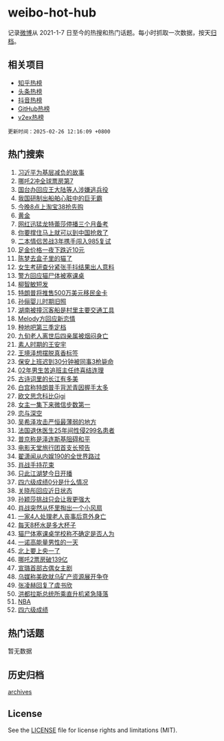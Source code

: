 # weibo-hot-hub

记录[微博](https://www.weibo.com)从 2021-1-7 日至今的热搜和热门话题。每小时抓取一次数据，按天[归档](archives)。

## 相关项目

- [知乎热榜](https://github.com/lonnyzhang423/zhihu-hot-hub)
- [头条热榜](https://github.com/lonnyzhang423/toutiao-hot-hub)
- [抖音热榜](https://github.com/lonnyzhang423/douyin-hot-hub)
- [GitHub热榜](https://github.com/lonnyzhang423/github-hot-hub)
- [v2ex热榜](https://github.com/lonnyzhang423/v2ex-hot-hub)


`更新时间：2025-02-26 12:16:09 +0800`

## 热门搜索

1. [习近平为基层减负的故事](https://m.weibo.cn/search?containerid=100103type%3D1%26t%3D10%26q%3D%23%E4%B9%A0%E8%BF%91%E5%B9%B3%E4%B8%BA%E5%9F%BA%E5%B1%82%E5%87%8F%E8%B4%9F%E7%9A%84%E6%95%85%E4%BA%8B%23&stream_entry_id=51&isnewpage=1&extparam=seat%3D1%26stream_entry_id%3D51%26c_type%3D51%26q%3D%2523%25E4%25B9%25A0%25E8%25BF%2591%25E5%25B9%25B3%25E4%25B8%25BA%25E5%259F%25BA%25E5%25B1%2582%25E5%2587%258F%25E8%25B4%259F%25E7%259A%2584%25E6%2595%2585%25E4%25BA%258B%2523%26dgr%3D0%26pos%3D0%26cate%3D10103%26filter_type%3Drealtimehot%26display_time%3D1740543368%26pre_seqid%3D174054336853203777662133)
1. [哪吒2冲全球票房第7](https://m.weibo.cn/search?containerid=100103type%3D1%26t%3D10%26q%3D%23%E5%93%AA%E5%90%922%E5%86%B2%E5%85%A8%E7%90%83%E7%A5%A8%E6%88%BF%E7%AC%AC7%23&stream_entry_id=31&isnewpage=1&extparam=seat%3D1%26stream_entry_id%3D31%26lcate%3D5001%26filter_type%3Drealtimehot%26q%3D%2523%25E5%2593%25AA%25E5%2590%25922%25E5%2586%25B2%25E5%2585%25A8%25E7%2590%2583%25E7%25A5%25A8%25E6%2588%25BF%25E7%25AC%25AC7%2523%26c_type%3D31%26realpos%3D1%26dgr%3D0%26cate%3D5001%26flag%3D1%26pos%3D0%26band_rank%3D1%26display_time%3D1740543368%26pre_seqid%3D174054336853203777662133)
1. [国台办回应王大陆等人涉嫌逃兵役](https://m.weibo.cn/search?containerid=100103type%3D1%26t%3D10%26q%3D%23%E5%9B%BD%E5%8F%B0%E5%8A%9E%E5%9B%9E%E5%BA%94%E7%8E%8B%E5%A4%A7%E9%99%86%E7%AD%89%E4%BA%BA%E6%B6%89%E5%AB%8C%E9%80%83%E5%85%B5%E5%BD%B9%23&stream_entry_id=31&isnewpage=1&extparam=seat%3D1%26stream_entry_id%3D31%26lcate%3D5001%26filter_type%3Drealtimehot%26q%3D%2523%25E5%259B%25BD%25E5%258F%25B0%25E5%258A%259E%25E5%259B%259E%25E5%25BA%2594%25E7%258E%258B%25E5%25A4%25A7%25E9%2599%2586%25E7%25AD%2589%25E4%25BA%25BA%25E6%25B6%2589%25E5%25AB%258C%25E9%2580%2583%25E5%2585%25B5%25E5%25BD%25B9%2523%26c_type%3D31%26realpos%3D2%26dgr%3D0%26cate%3D5001%26flag%3D1%26pos%3D1%26band_rank%3D2%26display_time%3D1740543368%26pre_seqid%3D174054336853203777662133)
1. [我国研制出船舶心脏中的巨无霸](https://m.weibo.cn/search?containerid=100103type%3D1%26t%3D10%26q%3D%23%E6%88%91%E5%9B%BD%E7%A0%94%E5%88%B6%E5%87%BA%E8%88%B9%E8%88%B6%E5%BF%83%E8%84%8F%E4%B8%AD%E7%9A%84%E5%B7%A8%E6%97%A0%E9%9C%B8%23&stream_entry_id=31&isnewpage=1&extparam=seat%3D1%26stream_entry_id%3D31%26lcate%3D5001%26filter_type%3Drealtimehot%26q%3D%2523%25E6%2588%2591%25E5%259B%25BD%25E7%25A0%2594%25E5%2588%25B6%25E5%2587%25BA%25E8%2588%25B9%25E8%2588%25B6%25E5%25BF%2583%25E8%2584%258F%25E4%25B8%25AD%25E7%259A%2584%25E5%25B7%25A8%25E6%2597%25A0%25E9%259C%25B8%2523%26c_type%3D31%26realpos%3D3%26dgr%3D0%26cate%3D5001%26flag%3D0%26pos%3D2%26band_rank%3D3%26display_time%3D1740543368%26pre_seqid%3D174054336853203777662133)
1. [今晚8点上淘宝38抢先购](https://m.weibo.cn/search?containerid=100103type%3D1%26t%3D10%26q%3D%23%E4%BB%8A%E6%99%9A8%E7%82%B9%E4%B8%8A%E6%B7%98%E5%AE%9D38%E6%8A%A2%E5%85%88%E8%B4%AD%23&stream_entry_id=31&isnewpage=1&extparam=seat%3D1%26stream_entry_id%3D31%26is_ad_pos%3D1%26lcate%3D5001%26filter_type%3Drealtimehot%26dgr%3D0%26c_type%3D31%26q%3D%2523%25E4%25BB%258A%25E6%2599%259A8%25E7%2582%25B9%25E4%25B8%258A%25E6%25B7%2598%25E5%25AE%259D38%25E6%258A%25A2%25E5%2585%2588%25E8%25B4%25AD%2523%26topic_ad%3D1%26cate%3D5001%26adid%3D276995%26pos%3D3%26band_rank%3D4%26display_time%3D1740543368%26pre_seqid%3D174054336853203777662133)
1. [黄金](https://m.weibo.cn/search?containerid=100103type%3D1%26t%3D10%26q%3D%E9%BB%84%E9%87%91&stream_entry_id=31&isnewpage=1&extparam=seat%3D1%26stream_entry_id%3D31%26lcate%3D5001%26filter_type%3Drealtimehot%26q%3D%25E9%25BB%2584%25E9%2587%2591%26c_type%3D31%26realpos%3D4%26dgr%3D0%26cate%3D5001%26flag%3D2%26pos%3D4%26band_rank%3D4%26display_time%3D1740543368%26pre_seqid%3D174054336853203777662133)
1. [网红迅猛龙特蕾莎停播三个月备考](https://m.weibo.cn/search?containerid=100103type%3D1%26t%3D10%26q%3D%23%E7%BD%91%E7%BA%A2%E8%BF%85%E7%8C%9B%E9%BE%99%E7%89%B9%E8%95%BE%E8%8E%8E%E5%81%9C%E6%92%AD%E4%B8%89%E4%B8%AA%E6%9C%88%E5%A4%87%E8%80%83%23&stream_entry_id=31&isnewpage=1&extparam=seat%3D1%26stream_entry_id%3D31%26lcate%3D5001%26filter_type%3Drealtimehot%26q%3D%2523%25E7%25BD%2591%25E7%25BA%25A2%25E8%25BF%2585%25E7%258C%259B%25E9%25BE%2599%25E7%2589%25B9%25E8%2595%25BE%25E8%258E%258E%25E5%2581%259C%25E6%2592%25AD%25E4%25B8%2589%25E4%25B8%25AA%25E6%259C%2588%25E5%25A4%2587%25E8%2580%2583%2523%26c_type%3D31%26realpos%3D5%26dgr%3D0%26cate%3D5001%26flag%3D0%26pos%3D5%26band_rank%3D5%26display_time%3D1740543368%26pre_seqid%3D174054336853203777662133)
1. [你要撑住马上就可以到中国抢救了](https://m.weibo.cn/search?containerid=100103type%3D1%26t%3D10%26q%3D%23%E4%BD%A0%E8%A6%81%E6%92%91%E4%BD%8F%E9%A9%AC%E4%B8%8A%E5%B0%B1%E5%8F%AF%E4%BB%A5%E5%88%B0%E4%B8%AD%E5%9B%BD%E6%8A%A2%E6%95%91%E4%BA%86%23&stream_entry_id=31&isnewpage=1&extparam=seat%3D1%26stream_entry_id%3D31%26lcate%3D5001%26filter_type%3Drealtimehot%26q%3D%2523%25E4%25BD%25A0%25E8%25A6%2581%25E6%2592%2591%25E4%25BD%258F%25E9%25A9%25AC%25E4%25B8%258A%25E5%25B0%25B1%25E5%258F%25AF%25E4%25BB%25A5%25E5%2588%25B0%25E4%25B8%25AD%25E5%259B%25BD%25E6%258A%25A2%25E6%2595%2591%25E4%25BA%2586%2523%26c_type%3D31%26realpos%3D6%26dgr%3D0%26cate%3D5001%26flag%3D2%26pos%3D6%26band_rank%3D6%26display_time%3D1740543368%26pre_seqid%3D174054336853203777662133)
1. [二本情侣苦战3年携手闯入985复试](https://m.weibo.cn/search?containerid=100103type%3D1%26t%3D10%26q%3D%23%E4%BA%8C%E6%9C%AC%E6%83%85%E4%BE%A3%E8%8B%A6%E6%88%983%E5%B9%B4%E6%90%BA%E6%89%8B%E9%97%AF%E5%85%A5985%E5%A4%8D%E8%AF%95%23&stream_entry_id=31&isnewpage=1&extparam=seat%3D1%26stream_entry_id%3D31%26lcate%3D5001%26filter_type%3Drealtimehot%26q%3D%2523%25E4%25BA%258C%25E6%259C%25AC%25E6%2583%2585%25E4%25BE%25A3%25E8%258B%25A6%25E6%2588%25983%25E5%25B9%25B4%25E6%2590%25BA%25E6%2589%258B%25E9%2597%25AF%25E5%2585%25A5985%25E5%25A4%258D%25E8%25AF%2595%2523%26c_type%3D31%26realpos%3D7%26dgr%3D0%26cate%3D5001%26flag%3D0%26pos%3D7%26band_rank%3D7%26display_time%3D1740543368%26pre_seqid%3D174054336853203777662133)
1. [足金价格一夜下跌近10元](https://m.weibo.cn/search?containerid=100103type%3D1%26t%3D10%26q%3D%23%E8%B6%B3%E9%87%91%E4%BB%B7%E6%A0%BC%E4%B8%80%E5%A4%9C%E4%B8%8B%E8%B7%8C%E8%BF%9110%E5%85%83%23&stream_entry_id=31&isnewpage=1&extparam=seat%3D1%26stream_entry_id%3D31%26lcate%3D5001%26filter_type%3Drealtimehot%26q%3D%2523%25E8%25B6%25B3%25E9%2587%2591%25E4%25BB%25B7%25E6%25A0%25BC%25E4%25B8%2580%25E5%25A4%259C%25E4%25B8%258B%25E8%25B7%258C%25E8%25BF%259110%25E5%2585%2583%2523%26c_type%3D31%26realpos%3D8%26dgr%3D0%26cate%3D5001%26flag%3D1%26pos%3D8%26band_rank%3D8%26display_time%3D1740543368%26pre_seqid%3D174054336853203777662133)
1. [陈梦去盒子里的猫了](https://m.weibo.cn/search?containerid=100103type%3D1%26t%3D10%26q%3D%23%E9%99%88%E6%A2%A6%E5%8E%BB%E7%9B%92%E5%AD%90%E9%87%8C%E7%9A%84%E7%8C%AB%E4%BA%86%23&stream_entry_id=31&isnewpage=1&extparam=seat%3D1%26stream_entry_id%3D31%26lcate%3D5001%26filter_type%3Drealtimehot%26q%3D%2523%25E9%2599%2588%25E6%25A2%25A6%25E5%258E%25BB%25E7%259B%2592%25E5%25AD%2590%25E9%2587%258C%25E7%259A%2584%25E7%258C%25AB%25E4%25BA%2586%2523%26c_type%3D31%26realpos%3D9%26dgr%3D0%26cate%3D5001%26flag%3D1%26pos%3D9%26band_rank%3D9%26display_time%3D1740543368%26pre_seqid%3D174054336853203777662133)
1. [女生考研查分紧张手抖结果出人意料](https://m.weibo.cn/search?containerid=100103type%3D1%26t%3D10%26q%3D%23%E5%A5%B3%E7%94%9F%E8%80%83%E7%A0%94%E6%9F%A5%E5%88%86%E7%B4%A7%E5%BC%A0%E6%89%8B%E6%8A%96%E7%BB%93%E6%9E%9C%E5%87%BA%E4%BA%BA%E6%84%8F%E6%96%99%23&stream_entry_id=31&isnewpage=1&extparam=seat%3D1%26stream_entry_id%3D31%26lcate%3D5001%26filter_type%3Drealtimehot%26q%3D%2523%25E5%25A5%25B3%25E7%2594%259F%25E8%2580%2583%25E7%25A0%2594%25E6%259F%25A5%25E5%2588%2586%25E7%25B4%25A7%25E5%25BC%25A0%25E6%2589%258B%25E6%258A%2596%25E7%25BB%2593%25E6%259E%259C%25E5%2587%25BA%25E4%25BA%25BA%25E6%2584%258F%25E6%2596%2599%2523%26c_type%3D31%26realpos%3D10%26dgr%3D0%26cate%3D5001%26flag%3D1%26pos%3D10%26band_rank%3D10%26display_time%3D1740543368%26pre_seqid%3D174054336853203777662133)
1. [警方回应猫尸体被塞课桌](https://m.weibo.cn/search?containerid=100103type%3D1%26t%3D10%26q%3D%23%E8%AD%A6%E6%96%B9%E5%9B%9E%E5%BA%94%E7%8C%AB%E5%B0%B8%E4%BD%93%E8%A2%AB%E5%A1%9E%E8%AF%BE%E6%A1%8C%23&stream_entry_id=31&isnewpage=1&extparam=seat%3D1%26stream_entry_id%3D31%26lcate%3D5001%26filter_type%3Drealtimehot%26q%3D%2523%25E8%25AD%25A6%25E6%2596%25B9%25E5%259B%259E%25E5%25BA%2594%25E7%258C%25AB%25E5%25B0%25B8%25E4%25BD%2593%25E8%25A2%25AB%25E5%25A1%259E%25E8%25AF%25BE%25E6%25A1%258C%2523%26c_type%3D31%26realpos%3D11%26dgr%3D0%26cate%3D5001%26flag%3D1%26pos%3D11%26band_rank%3D11%26display_time%3D1740543368%26pre_seqid%3D174054336853203777662133)
1. [柳智敏短发](https://m.weibo.cn/search?containerid=100103type%3D1%26t%3D10%26q%3D%E6%9F%B3%E6%99%BA%E6%95%8F%E7%9F%AD%E5%8F%91&stream_entry_id=31&isnewpage=1&extparam=seat%3D1%26stream_entry_id%3D31%26lcate%3D5001%26filter_type%3Drealtimehot%26q%3D%25E6%259F%25B3%25E6%2599%25BA%25E6%2595%258F%25E7%259F%25AD%25E5%258F%2591%26c_type%3D31%26realpos%3D12%26dgr%3D0%26cate%3D5001%26flag%3D1%26pos%3D12%26band_rank%3D12%26display_time%3D1740543368%26pre_seqid%3D174054336853203777662133)
1. [特朗普将推售500万美元移民金卡](https://m.weibo.cn/search?containerid=100103type%3D1%26t%3D10%26q%3D%23%E7%89%B9%E6%9C%97%E6%99%AE%E5%B0%86%E6%8E%A8%E5%94%AE500%E4%B8%87%E7%BE%8E%E5%85%83%E7%A7%BB%E6%B0%91%E9%87%91%E5%8D%A1%23&stream_entry_id=31&isnewpage=1&extparam=seat%3D1%26stream_entry_id%3D31%26lcate%3D5001%26filter_type%3Drealtimehot%26q%3D%2523%25E7%2589%25B9%25E6%259C%2597%25E6%2599%25AE%25E5%25B0%2586%25E6%258E%25A8%25E5%2594%25AE500%25E4%25B8%2587%25E7%25BE%258E%25E5%2585%2583%25E7%25A7%25BB%25E6%25B0%2591%25E9%2587%2591%25E5%258D%25A1%2523%26c_type%3D31%26realpos%3D13%26dgr%3D0%26cate%3D5001%26flag%3D0%26pos%3D13%26band_rank%3D13%26display_time%3D1740543368%26pre_seqid%3D174054336853203777662133)
1. [孙俪婴儿时期旧照](https://m.weibo.cn/search?containerid=100103type%3D1%26t%3D10%26q%3D%23%E5%AD%99%E4%BF%AA%E5%A9%B4%E5%84%BF%E6%97%B6%E6%9C%9F%E6%97%A7%E7%85%A7%23&stream_entry_id=31&isnewpage=1&extparam=seat%3D1%26stream_entry_id%3D31%26lcate%3D5001%26filter_type%3Drealtimehot%26q%3D%2523%25E5%25AD%2599%25E4%25BF%25AA%25E5%25A9%25B4%25E5%2584%25BF%25E6%2597%25B6%25E6%259C%259F%25E6%2597%25A7%25E7%2585%25A7%2523%26c_type%3D31%26realpos%3D14%26dgr%3D0%26cate%3D5001%26flag%3D1%26pos%3D14%26band_rank%3D14%26display_time%3D1740543368%26pre_seqid%3D174054336853203777662133)
1. [湖南被撞沉客船是村里主要交通工具](https://m.weibo.cn/search?containerid=100103type%3D1%26t%3D10%26q%3D%23%E6%B9%96%E5%8D%97%E8%A2%AB%E6%92%9E%E6%B2%89%E5%AE%A2%E8%88%B9%E6%98%AF%E6%9D%91%E9%87%8C%E4%B8%BB%E8%A6%81%E4%BA%A4%E9%80%9A%E5%B7%A5%E5%85%B7%23&stream_entry_id=31&isnewpage=1&extparam=seat%3D1%26stream_entry_id%3D31%26lcate%3D5001%26filter_type%3Drealtimehot%26q%3D%2523%25E6%25B9%2596%25E5%258D%2597%25E8%25A2%25AB%25E6%2592%259E%25E6%25B2%2589%25E5%25AE%25A2%25E8%2588%25B9%25E6%2598%25AF%25E6%259D%2591%25E9%2587%258C%25E4%25B8%25BB%25E8%25A6%2581%25E4%25BA%25A4%25E9%2580%259A%25E5%25B7%25A5%25E5%2585%25B7%2523%26c_type%3D31%26realpos%3D15%26dgr%3D0%26cate%3D5001%26flag%3D1%26pos%3D15%26band_rank%3D15%26display_time%3D1740543368%26pre_seqid%3D174054336853203777662133)
1. [Melody方回应新恋情](https://m.weibo.cn/search?containerid=100103type%3D1%26t%3D10%26q%3D%23Melody%E6%96%B9%E5%9B%9E%E5%BA%94%E6%96%B0%E6%81%8B%E6%83%85%23&stream_entry_id=31&isnewpage=1&extparam=seat%3D1%26stream_entry_id%3D31%26lcate%3D5001%26filter_type%3Drealtimehot%26q%3D%2523Melody%25E6%2596%25B9%25E5%259B%259E%25E5%25BA%2594%25E6%2596%25B0%25E6%2581%258B%25E6%2583%2585%2523%26c_type%3D31%26realpos%3D16%26dgr%3D0%26cate%3D5001%26flag%3D1%26pos%3D16%26band_rank%3D16%26display_time%3D1740543368%26pre_seqid%3D174054336853203777662133)
1. [种地吧第三季定档](https://m.weibo.cn/search?containerid=100103type%3D1%26t%3D10%26q%3D%E7%A7%8D%E5%9C%B0%E5%90%A7%E7%AC%AC%E4%B8%89%E5%AD%A3%E5%AE%9A%E6%A1%A3&stream_entry_id=31&isnewpage=1&extparam=seat%3D1%26stream_entry_id%3D31%26lcate%3D5001%26filter_type%3Drealtimehot%26q%3D%25E7%25A7%258D%25E5%259C%25B0%25E5%2590%25A7%25E7%25AC%25AC%25E4%25B8%2589%25E5%25AD%25A3%25E5%25AE%259A%25E6%25A1%25A3%26c_type%3D31%26realpos%3D17%26dgr%3D0%26cate%3D5001%26flag%3D0%26pos%3D17%26band_rank%3D17%26display_time%3D1740543368%26pre_seqid%3D174054336853203777662133)
1. [九旬老人离世后四亲属被烟闷身亡](https://m.weibo.cn/search?containerid=100103type%3D1%26t%3D10%26q%3D%23%E4%B9%9D%E6%97%AC%E8%80%81%E4%BA%BA%E7%A6%BB%E4%B8%96%E5%90%8E%E5%9B%9B%E4%BA%B2%E5%B1%9E%E8%A2%AB%E7%83%9F%E9%97%B7%E8%BA%AB%E4%BA%A1%23&stream_entry_id=31&isnewpage=1&extparam=seat%3D1%26stream_entry_id%3D31%26lcate%3D5001%26filter_type%3Drealtimehot%26q%3D%2523%25E4%25B9%259D%25E6%2597%25AC%25E8%2580%2581%25E4%25BA%25BA%25E7%25A6%25BB%25E4%25B8%2596%25E5%2590%258E%25E5%259B%259B%25E4%25BA%25B2%25E5%25B1%259E%25E8%25A2%25AB%25E7%2583%259F%25E9%2597%25B7%25E8%25BA%25AB%25E4%25BA%25A1%2523%26c_type%3D31%26realpos%3D18%26dgr%3D0%26cate%3D5001%26flag%3D2%26pos%3D18%26band_rank%3D18%26display_time%3D1740543368%26pre_seqid%3D174054336853203777662133)
1. [素人时期的王安宇](https://m.weibo.cn/search?containerid=100103type%3D1%26t%3D10%26q%3D%23%E7%B4%A0%E4%BA%BA%E6%97%B6%E6%9C%9F%E7%9A%84%E7%8E%8B%E5%AE%89%E5%AE%87%23&stream_entry_id=31&isnewpage=1&extparam=seat%3D1%26stream_entry_id%3D31%26lcate%3D5001%26filter_type%3Drealtimehot%26q%3D%2523%25E7%25B4%25A0%25E4%25BA%25BA%25E6%2597%25B6%25E6%259C%259F%25E7%259A%2584%25E7%258E%258B%25E5%25AE%2589%25E5%25AE%2587%2523%26c_type%3D31%26realpos%3D19%26dgr%3D0%26cate%3D5001%26flag%3D2%26pos%3D19%26band_rank%3D19%26display_time%3D1740543368%26pre_seqid%3D174054336853203777662133)
1. [王境泽想摆脱真香标签](https://m.weibo.cn/search?containerid=100103type%3D1%26t%3D10%26q%3D%23%E7%8E%8B%E5%A2%83%E6%B3%BD%E6%83%B3%E6%91%86%E8%84%B1%E7%9C%9F%E9%A6%99%E6%A0%87%E7%AD%BE%23&stream_entry_id=31&isnewpage=1&extparam=seat%3D1%26stream_entry_id%3D31%26lcate%3D5001%26filter_type%3Drealtimehot%26q%3D%2523%25E7%258E%258B%25E5%25A2%2583%25E6%25B3%25BD%25E6%2583%25B3%25E6%2591%2586%25E8%2584%25B1%25E7%259C%259F%25E9%25A6%2599%25E6%25A0%2587%25E7%25AD%25BE%2523%26c_type%3D31%26realpos%3D20%26dgr%3D0%26cate%3D5001%26flag%3D1%26pos%3D20%26band_rank%3D20%26display_time%3D1740543368%26pre_seqid%3D174054336853203777662133)
1. [保安上班迟到30分钟被同事3枪毙命](https://m.weibo.cn/search?containerid=100103type%3D1%26t%3D10%26q%3D%23%E4%BF%9D%E5%AE%89%E4%B8%8A%E7%8F%AD%E8%BF%9F%E5%88%B030%E5%88%86%E9%92%9F%E8%A2%AB%E5%90%8C%E4%BA%8B3%E6%9E%AA%E6%AF%99%E5%91%BD%23&stream_entry_id=31&isnewpage=1&extparam=seat%3D1%26stream_entry_id%3D31%26lcate%3D5001%26filter_type%3Drealtimehot%26q%3D%2523%25E4%25BF%259D%25E5%25AE%2589%25E4%25B8%258A%25E7%258F%25AD%25E8%25BF%259F%25E5%2588%25B030%25E5%2588%2586%25E9%2592%259F%25E8%25A2%25AB%25E5%2590%258C%25E4%25BA%258B3%25E6%259E%25AA%25E6%25AF%2599%25E5%2591%25BD%2523%26c_type%3D31%26realpos%3D21%26dgr%3D0%26cate%3D5001%26flag%3D1%26pos%3D21%26band_rank%3D21%26display_time%3D1740543368%26pre_seqid%3D174054336853203777662133)
1. [02年男生苦追班主任终喜结连理](https://m.weibo.cn/search?containerid=100103type%3D1%26t%3D10%26q%3D%2302%E5%B9%B4%E7%94%B7%E7%94%9F%E8%8B%A6%E8%BF%BD%E7%8F%AD%E4%B8%BB%E4%BB%BB%E7%BB%88%E5%96%9C%E7%BB%93%E8%BF%9E%E7%90%86%23&stream_entry_id=31&isnewpage=1&extparam=seat%3D1%26stream_entry_id%3D31%26lcate%3D5001%26filter_type%3Drealtimehot%26q%3D%252302%25E5%25B9%25B4%25E7%2594%25B7%25E7%2594%259F%25E8%258B%25A6%25E8%25BF%25BD%25E7%258F%25AD%25E4%25B8%25BB%25E4%25BB%25BB%25E7%25BB%2588%25E5%2596%259C%25E7%25BB%2593%25E8%25BF%259E%25E7%2590%2586%2523%26c_type%3D31%26realpos%3D22%26dgr%3D0%26cate%3D5001%26flag%3D0%26pos%3D22%26band_rank%3D22%26display_time%3D1740543368%26pre_seqid%3D174054336853203777662133)
1. [古诗词里的长江有多美](https://m.weibo.cn/search?containerid=100103type%3D1%26t%3D10%26q%3D%23%E5%8F%A4%E8%AF%97%E8%AF%8D%E9%87%8C%E7%9A%84%E9%95%BF%E6%B1%9F%E6%9C%89%E5%A4%9A%E7%BE%8E%23&stream_entry_id=31&isnewpage=1&extparam=seat%3D1%26stream_entry_id%3D31%26lcate%3D5001%26filter_type%3Drealtimehot%26q%3D%2523%25E5%258F%25A4%25E8%25AF%2597%25E8%25AF%258D%25E9%2587%258C%25E7%259A%2584%25E9%2595%25BF%25E6%25B1%259F%25E6%259C%2589%25E5%25A4%259A%25E7%25BE%258E%2523%26c_type%3D31%26realpos%3D23%26dgr%3D0%26cate%3D5001%26flag%3D0%26pos%3D23%26band_rank%3D23%26display_time%3D1740543368%26pre_seqid%3D174054336853203777662133)
1. [白宫称特朗普手背淤青因握手太多](https://m.weibo.cn/search?containerid=100103type%3D1%26t%3D10%26q%3D%23%E7%99%BD%E5%AE%AB%E7%A7%B0%E7%89%B9%E6%9C%97%E6%99%AE%E6%89%8B%E8%83%8C%E6%B7%A4%E9%9D%92%E5%9B%A0%E6%8F%A1%E6%89%8B%E5%A4%AA%E5%A4%9A%23&stream_entry_id=31&isnewpage=1&extparam=seat%3D1%26stream_entry_id%3D31%26lcate%3D5001%26filter_type%3Drealtimehot%26q%3D%2523%25E7%2599%25BD%25E5%25AE%25AB%25E7%25A7%25B0%25E7%2589%25B9%25E6%259C%2597%25E6%2599%25AE%25E6%2589%258B%25E8%2583%258C%25E6%25B7%25A4%25E9%259D%2592%25E5%259B%25A0%25E6%258F%25A1%25E6%2589%258B%25E5%25A4%25AA%25E5%25A4%259A%2523%26c_type%3D31%26realpos%3D24%26dgr%3D0%26cate%3D5001%26flag%3D1%26pos%3D24%26band_rank%3D24%26display_time%3D1740543368%26pre_seqid%3D174054336853203777662133)
1. [欧文思念科比Gigi](https://m.weibo.cn/search?containerid=100103type%3D1%26t%3D10%26q%3D%23%E6%AC%A7%E6%96%87%E6%80%9D%E5%BF%B5%E7%A7%91%E6%AF%94Gigi%23&stream_entry_id=31&isnewpage=1&extparam=seat%3D1%26stream_entry_id%3D31%26lcate%3D5001%26filter_type%3Drealtimehot%26q%3D%2523%25E6%25AC%25A7%25E6%2596%2587%25E6%2580%259D%25E5%25BF%25B5%25E7%25A7%2591%25E6%25AF%2594Gigi%2523%26c_type%3D31%26realpos%3D25%26dgr%3D0%26cate%3D5001%26flag%3D1%26pos%3D25%26band_rank%3D25%26display_time%3D1740543368%26pre_seqid%3D174054336853203777662133)
1. [女主一集下来微信步数第一](https://m.weibo.cn/search?containerid=100103type%3D1%26t%3D10%26q%3D%E5%A5%B3%E4%B8%BB%E4%B8%80%E9%9B%86%E4%B8%8B%E6%9D%A5%E5%BE%AE%E4%BF%A1%E6%AD%A5%E6%95%B0%E7%AC%AC%E4%B8%80&stream_entry_id=31&isnewpage=1&extparam=seat%3D1%26stream_entry_id%3D31%26lcate%3D5001%26filter_type%3Drealtimehot%26q%3D%25E5%25A5%25B3%25E4%25B8%25BB%25E4%25B8%2580%25E9%259B%2586%25E4%25B8%258B%25E6%259D%25A5%25E5%25BE%25AE%25E4%25BF%25A1%25E6%25AD%25A5%25E6%2595%25B0%25E7%25AC%25AC%25E4%25B8%2580%26c_type%3D31%26realpos%3D26%26dgr%3D0%26cate%3D5001%26flag%3D0%26pos%3D26%26band_rank%3D26%26display_time%3D1740543368%26pre_seqid%3D174054336853203777662133)
1. [恋与深空](https://m.weibo.cn/search?containerid=100103type%3D1%26t%3D10%26q%3D%23%E6%81%8B%E4%B8%8E%E6%B7%B1%E7%A9%BA%23&stream_entry_id=31&isnewpage=1&extparam=seat%3D1%26stream_entry_id%3D31%26lcate%3D5001%26filter_type%3Drealtimehot%26q%3D%2523%25E6%2581%258B%25E4%25B8%258E%25E6%25B7%25B1%25E7%25A9%25BA%2523%26c_type%3D31%26realpos%3D27%26dgr%3D0%26cate%3D5001%26flag%3D1%26pos%3D27%26band_rank%3D27%26display_time%3D1740543368%26pre_seqid%3D174054336853203777662133)
1. [吴希泽攻击严恒最薄弱的地方](https://m.weibo.cn/search?containerid=100103type%3D1%26t%3D10%26q%3D%E5%90%B4%E5%B8%8C%E6%B3%BD%E6%94%BB%E5%87%BB%E4%B8%A5%E6%81%92%E6%9C%80%E8%96%84%E5%BC%B1%E7%9A%84%E5%9C%B0%E6%96%B9&stream_entry_id=31&isnewpage=1&extparam=seat%3D1%26stream_entry_id%3D31%26lcate%3D5001%26filter_type%3Drealtimehot%26q%3D%25E5%2590%25B4%25E5%25B8%258C%25E6%25B3%25BD%25E6%2594%25BB%25E5%2587%25BB%25E4%25B8%25A5%25E6%2581%2592%25E6%259C%2580%25E8%2596%2584%25E5%25BC%25B1%25E7%259A%2584%25E5%259C%25B0%25E6%2596%25B9%26c_type%3D31%26realpos%3D28%26dgr%3D0%26cate%3D5001%26flag%3D1%26pos%3D28%26band_rank%3D28%26display_time%3D1740543368%26pre_seqid%3D174054336853203777662133)
1. [法国退休医生25年间性侵299名患者](https://m.weibo.cn/search?containerid=100103type%3D1%26t%3D10%26q%3D%23%E6%B3%95%E5%9B%BD%E9%80%80%E4%BC%91%E5%8C%BB%E7%94%9F25%E5%B9%B4%E9%97%B4%E6%80%A7%E4%BE%B5299%E5%90%8D%E6%82%A3%E8%80%85%23&stream_entry_id=31&isnewpage=1&extparam=seat%3D1%26stream_entry_id%3D31%26lcate%3D5001%26filter_type%3Drealtimehot%26q%3D%2523%25E6%25B3%2595%25E5%259B%25BD%25E9%2580%2580%25E4%25BC%2591%25E5%258C%25BB%25E7%2594%259F25%25E5%25B9%25B4%25E9%2597%25B4%25E6%2580%25A7%25E4%25BE%25B5299%25E5%2590%258D%25E6%2582%25A3%25E8%2580%2585%2523%26c_type%3D31%26realpos%3D29%26dgr%3D0%26cate%3D5001%26flag%3D1%26pos%3D29%26band_rank%3D29%26display_time%3D1740543368%26pre_seqid%3D174054336853203777662133)
1. [普京称是泽连斯基阻碍和平](https://m.weibo.cn/search?containerid=100103type%3D1%26t%3D10%26q%3D%23%E6%99%AE%E4%BA%AC%E7%A7%B0%E6%98%AF%E6%B3%BD%E8%BF%9E%E6%96%AF%E5%9F%BA%E9%98%BB%E7%A2%8D%E5%92%8C%E5%B9%B3%23&stream_entry_id=31&isnewpage=1&extparam=seat%3D1%26stream_entry_id%3D31%26lcate%3D5001%26filter_type%3Drealtimehot%26q%3D%2523%25E6%2599%25AE%25E4%25BA%25AC%25E7%25A7%25B0%25E6%2598%25AF%25E6%25B3%25BD%25E8%25BF%259E%25E6%2596%25AF%25E5%259F%25BA%25E9%2598%25BB%25E7%25A2%258D%25E5%2592%258C%25E5%25B9%25B3%2523%26c_type%3D31%26realpos%3D30%26dgr%3D0%26cate%3D5001%26flag%3D1%26pos%3D30%26band_rank%3D30%26display_time%3D1740543368%26pre_seqid%3D174054336853203777662133)
1. [电影天堂旅行团首支长预告](https://m.weibo.cn/search?containerid=100103type%3D1%26t%3D10%26q%3D%23%E7%94%B5%E5%BD%B1%E5%A4%A9%E5%A0%82%E6%97%85%E8%A1%8C%E5%9B%A2%E9%A6%96%E6%94%AF%E9%95%BF%E9%A2%84%E5%91%8A%23&stream_entry_id=31&isnewpage=1&extparam=seat%3D1%26stream_entry_id%3D31%26lcate%3D5001%26filter_type%3Drealtimehot%26q%3D%2523%25E7%2594%25B5%25E5%25BD%25B1%25E5%25A4%25A9%25E5%25A0%2582%25E6%2597%2585%25E8%25A1%258C%25E5%259B%25A2%25E9%25A6%2596%25E6%2594%25AF%25E9%2595%25BF%25E9%25A2%2584%25E5%2591%258A%2523%26c_type%3D31%26realpos%3D31%26dgr%3D0%26cate%3D5001%26flag%3D1%26pos%3D31%26band_rank%3D31%26display_time%3D1740543368%26pre_seqid%3D174054336853203777662133)
1. [翟潇闻从内娱190的全世界路过](https://m.weibo.cn/search?containerid=100103type%3D1%26t%3D10%26q%3D%23%E7%BF%9F%E6%BD%87%E9%97%BB%E4%BB%8E%E5%86%85%E5%A8%B1190%E7%9A%84%E5%85%A8%E4%B8%96%E7%95%8C%E8%B7%AF%E8%BF%87%23&stream_entry_id=31&isnewpage=1&extparam=seat%3D1%26stream_entry_id%3D31%26lcate%3D5001%26filter_type%3Drealtimehot%26q%3D%2523%25E7%25BF%259F%25E6%25BD%2587%25E9%2597%25BB%25E4%25BB%258E%25E5%2586%2585%25E5%25A8%25B1190%25E7%259A%2584%25E5%2585%25A8%25E4%25B8%2596%25E7%2595%258C%25E8%25B7%25AF%25E8%25BF%2587%2523%26c_type%3D31%26realpos%3D32%26dgr%3D0%26cate%3D5001%26flag%3D1%26pos%3D32%26band_rank%3D32%26display_time%3D1740543368%26pre_seqid%3D174054336853203777662133)
1. [肖战手持花束](https://m.weibo.cn/search?containerid=100103type%3D1%26t%3D10%26q%3D%23%E8%82%96%E6%88%98%E6%89%8B%E6%8C%81%E8%8A%B1%E6%9D%9F%23&stream_entry_id=31&isnewpage=1&extparam=seat%3D1%26stream_entry_id%3D31%26lcate%3D5001%26filter_type%3Drealtimehot%26q%3D%2523%25E8%2582%2596%25E6%2588%2598%25E6%2589%258B%25E6%258C%2581%25E8%258A%25B1%25E6%259D%259F%2523%26c_type%3D31%26realpos%3D33%26dgr%3D0%26cate%3D5001%26flag%3D1%26pos%3D33%26band_rank%3D33%26display_time%3D1740543368%26pre_seqid%3D174054336853203777662133)
1. [只此江湖梦今日开播](https://m.weibo.cn/search?containerid=100103type%3D1%26t%3D10%26q%3D%23%E5%8F%AA%E6%AD%A4%E6%B1%9F%E6%B9%96%E6%A2%A6%E4%BB%8A%E6%97%A5%E5%BC%80%E6%92%AD%23&stream_entry_id=31&isnewpage=1&extparam=seat%3D1%26stream_entry_id%3D31%26lcate%3D5001%26filter_type%3Drealtimehot%26q%3D%2523%25E5%258F%25AA%25E6%25AD%25A4%25E6%25B1%259F%25E6%25B9%2596%25E6%25A2%25A6%25E4%25BB%258A%25E6%2597%25A5%25E5%25BC%2580%25E6%2592%25AD%2523%26c_type%3D31%26realpos%3D34%26dgr%3D0%26cate%3D5001%26flag%3D1%26pos%3D34%26band_rank%3D34%26display_time%3D1740543368%26pre_seqid%3D174054336853203777662133)
1. [四六级成绩0分是什么情况](https://m.weibo.cn/search?containerid=100103type%3D1%26t%3D10%26q%3D%23%E5%9B%9B%E5%85%AD%E7%BA%A7%E6%88%90%E7%BB%A90%E5%88%86%E6%98%AF%E4%BB%80%E4%B9%88%E6%83%85%E5%86%B5%23&stream_entry_id=31&isnewpage=1&extparam=seat%3D1%26stream_entry_id%3D31%26lcate%3D5001%26filter_type%3Drealtimehot%26q%3D%2523%25E5%259B%259B%25E5%2585%25AD%25E7%25BA%25A7%25E6%2588%2590%25E7%25BB%25A90%25E5%2588%2586%25E6%2598%25AF%25E4%25BB%2580%25E4%25B9%2588%25E6%2583%2585%25E5%2586%25B5%2523%26c_type%3D31%26realpos%3D35%26dgr%3D0%26cate%3D5001%26flag%3D1%26pos%3D35%26band_rank%3D35%26display_time%3D1740543368%26pre_seqid%3D174054336853203777662133)
1. [关晓彤回应近日状态](https://m.weibo.cn/search?containerid=100103type%3D1%26t%3D10%26q%3D%23%E5%85%B3%E6%99%93%E5%BD%A4%E5%9B%9E%E5%BA%94%E8%BF%91%E6%97%A5%E7%8A%B6%E6%80%81%23&stream_entry_id=31&isnewpage=1&extparam=seat%3D1%26stream_entry_id%3D31%26lcate%3D5001%26filter_type%3Drealtimehot%26q%3D%2523%25E5%2585%25B3%25E6%2599%2593%25E5%25BD%25A4%25E5%259B%259E%25E5%25BA%2594%25E8%25BF%2591%25E6%2597%25A5%25E7%258A%25B6%25E6%2580%2581%2523%26c_type%3D31%26realpos%3D36%26dgr%3D0%26cate%3D5001%26flag%3D0%26pos%3D36%26band_rank%3D36%26display_time%3D1740543368%26pre_seqid%3D174054336853203777662133)
1. [孙颖莎挑战只会让我更强大](https://m.weibo.cn/search?containerid=100103type%3D1%26t%3D10%26q%3D%23%E5%AD%99%E9%A2%96%E8%8E%8E%E6%8C%91%E6%88%98%E5%8F%AA%E4%BC%9A%E8%AE%A9%E6%88%91%E6%9B%B4%E5%BC%BA%E5%A4%A7%23&stream_entry_id=31&isnewpage=1&extparam=seat%3D1%26stream_entry_id%3D31%26lcate%3D5001%26filter_type%3Drealtimehot%26q%3D%2523%25E5%25AD%2599%25E9%25A2%2596%25E8%258E%258E%25E6%258C%2591%25E6%2588%2598%25E5%258F%25AA%25E4%25BC%259A%25E8%25AE%25A9%25E6%2588%2591%25E6%259B%25B4%25E5%25BC%25BA%25E5%25A4%25A7%2523%26c_type%3D31%26realpos%3D37%26dgr%3D0%26cate%3D5001%26flag%3D1%26pos%3D37%26band_rank%3D37%26display_time%3D1740543368%26pre_seqid%3D174054336853203777662133)
1. [肖战突然从怀里掏出一个小风扇](https://m.weibo.cn/search?containerid=100103type%3D1%26t%3D10%26q%3D%23%E8%82%96%E6%88%98%E7%AA%81%E7%84%B6%E4%BB%8E%E6%80%80%E9%87%8C%E6%8E%8F%E5%87%BA%E4%B8%80%E4%B8%AA%E5%B0%8F%E9%A3%8E%E6%89%87%23&stream_entry_id=31&isnewpage=1&extparam=seat%3D1%26stream_entry_id%3D31%26lcate%3D5001%26filter_type%3Drealtimehot%26q%3D%2523%25E8%2582%2596%25E6%2588%2598%25E7%25AA%2581%25E7%2584%25B6%25E4%25BB%258E%25E6%2580%2580%25E9%2587%258C%25E6%258E%258F%25E5%2587%25BA%25E4%25B8%2580%25E4%25B8%25AA%25E5%25B0%258F%25E9%25A3%258E%25E6%2589%2587%2523%26c_type%3D31%26realpos%3D38%26dgr%3D0%26cate%3D5001%26flag%3D0%26pos%3D38%26band_rank%3D38%26display_time%3D1740543368%26pre_seqid%3D174054336853203777662133)
1. [一家4人处理老人丧事后意外身亡](https://m.weibo.cn/search?containerid=100103type%3D1%26t%3D10%26q%3D%23%E4%B8%80%E5%AE%B64%E4%BA%BA%E5%A4%84%E7%90%86%E8%80%81%E4%BA%BA%E4%B8%A7%E4%BA%8B%E5%90%8E%E6%84%8F%E5%A4%96%E8%BA%AB%E4%BA%A1%23&stream_entry_id=31&isnewpage=1&extparam=seat%3D1%26stream_entry_id%3D31%26lcate%3D5001%26filter_type%3Drealtimehot%26q%3D%2523%25E4%25B8%2580%25E5%25AE%25B64%25E4%25BA%25BA%25E5%25A4%2584%25E7%2590%2586%25E8%2580%2581%25E4%25BA%25BA%25E4%25B8%25A7%25E4%25BA%258B%25E5%2590%258E%25E6%2584%258F%25E5%25A4%2596%25E8%25BA%25AB%25E4%25BA%25A1%2523%26c_type%3D31%26realpos%3D39%26dgr%3D0%26cate%3D5001%26flag%3D0%26pos%3D39%26band_rank%3D39%26display_time%3D1740543368%26pre_seqid%3D174054336853203777662133)
1. [每天8杯水是多大杯子](https://m.weibo.cn/search?containerid=100103type%3D1%26t%3D10%26q%3D%23%E6%AF%8F%E5%A4%A98%E6%9D%AF%E6%B0%B4%E6%98%AF%E5%A4%9A%E5%A4%A7%E6%9D%AF%E5%AD%90%23&stream_entry_id=31&isnewpage=1&extparam=seat%3D1%26stream_entry_id%3D31%26lcate%3D5001%26filter_type%3Drealtimehot%26q%3D%2523%25E6%25AF%258F%25E5%25A4%25A98%25E6%259D%25AF%25E6%25B0%25B4%25E6%2598%25AF%25E5%25A4%259A%25E5%25A4%25A7%25E6%259D%25AF%25E5%25AD%2590%2523%26c_type%3D31%26realpos%3D40%26dgr%3D0%26cate%3D5001%26flag%3D1%26pos%3D40%26band_rank%3D40%26display_time%3D1740543368%26pre_seqid%3D174054336853203777662133)
1. [猫尸体塞课桌学校称不确定是否人为](https://m.weibo.cn/search?containerid=100103type%3D1%26t%3D10%26q%3D%23%E7%8C%AB%E5%B0%B8%E4%BD%93%E5%A1%9E%E8%AF%BE%E6%A1%8C%E5%AD%A6%E6%A0%A1%E7%A7%B0%E4%B8%8D%E7%A1%AE%E5%AE%9A%E6%98%AF%E5%90%A6%E4%BA%BA%E4%B8%BA%23&stream_entry_id=31&isnewpage=1&extparam=seat%3D1%26stream_entry_id%3D31%26lcate%3D5001%26filter_type%3Drealtimehot%26q%3D%2523%25E7%258C%25AB%25E5%25B0%25B8%25E4%25BD%2593%25E5%25A1%259E%25E8%25AF%25BE%25E6%25A1%258C%25E5%25AD%25A6%25E6%25A0%25A1%25E7%25A7%25B0%25E4%25B8%258D%25E7%25A1%25AE%25E5%25AE%259A%25E6%2598%25AF%25E5%2590%25A6%25E4%25BA%25BA%25E4%25B8%25BA%2523%26c_type%3D31%26realpos%3D41%26dgr%3D0%26cate%3D5001%26flag%3D0%26pos%3D41%26band_rank%3D41%26display_time%3D1740543368%26pre_seqid%3D174054336853203777662133)
1. [一诺高能量男性的一天](https://m.weibo.cn/search?containerid=100103type%3D1%26t%3D10%26q%3D%E4%B8%80%E8%AF%BA%E9%AB%98%E8%83%BD%E9%87%8F%E7%94%B7%E6%80%A7%E7%9A%84%E4%B8%80%E5%A4%A9&stream_entry_id=31&isnewpage=1&extparam=seat%3D1%26stream_entry_id%3D31%26lcate%3D5001%26filter_type%3Drealtimehot%26q%3D%25E4%25B8%2580%25E8%25AF%25BA%25E9%25AB%2598%25E8%2583%25BD%25E9%2587%258F%25E7%2594%25B7%25E6%2580%25A7%25E7%259A%2584%25E4%25B8%2580%25E5%25A4%25A9%26c_type%3D31%26realpos%3D42%26dgr%3D0%26cate%3D5001%26flag%3D1%26pos%3D42%26band_rank%3D42%26display_time%3D1740543368%26pre_seqid%3D174054336853203777662133)
1. [北上要上央一了](https://m.weibo.cn/search?containerid=100103type%3D1%26t%3D10%26q%3D%23%E5%8C%97%E4%B8%8A%E8%A6%81%E4%B8%8A%E5%A4%AE%E4%B8%80%E4%BA%86%23&stream_entry_id=31&isnewpage=1&extparam=seat%3D1%26stream_entry_id%3D31%26lcate%3D5001%26filter_type%3Drealtimehot%26q%3D%2523%25E5%258C%2597%25E4%25B8%258A%25E8%25A6%2581%25E4%25B8%258A%25E5%25A4%25AE%25E4%25B8%2580%25E4%25BA%2586%2523%26c_type%3D31%26realpos%3D43%26dgr%3D0%26cate%3D5001%26flag%3D1%26pos%3D43%26band_rank%3D43%26display_time%3D1740543368%26pre_seqid%3D174054336853203777662133)
1. [哪吒2票房破139亿](https://m.weibo.cn/search?containerid=100103type%3D1%26t%3D10%26q%3D%23%E5%93%AA%E5%90%922%E7%A5%A8%E6%88%BF%E7%A0%B4139%E4%BA%BF%23&stream_entry_id=31&isnewpage=1&extparam=seat%3D1%26stream_entry_id%3D31%26lcate%3D5001%26filter_type%3Drealtimehot%26q%3D%2523%25E5%2593%25AA%25E5%2590%25922%25E7%25A5%25A8%25E6%2588%25BF%25E7%25A0%25B4139%25E4%25BA%25BF%2523%26c_type%3D31%26realpos%3D44%26dgr%3D0%26cate%3D5001%26flag%3D1%26pos%3D44%26band_rank%3D44%26display_time%3D1740543368%26pre_seqid%3D174054336853203777662133)
1. [宣璐首部古偶女主剧](https://m.weibo.cn/search?containerid=100103type%3D1%26t%3D10%26q%3D%E5%AE%A3%E7%92%90%E9%A6%96%E9%83%A8%E5%8F%A4%E5%81%B6%E5%A5%B3%E4%B8%BB%E5%89%A7&stream_entry_id=31&isnewpage=1&extparam=seat%3D1%26stream_entry_id%3D31%26lcate%3D5001%26filter_type%3Drealtimehot%26q%3D%25E5%25AE%25A3%25E7%2592%2590%25E9%25A6%2596%25E9%2583%25A8%25E5%258F%25A4%25E5%2581%25B6%25E5%25A5%25B3%25E4%25B8%25BB%25E5%2589%25A7%26c_type%3D31%26realpos%3D45%26dgr%3D0%26cate%3D5001%26flag%3D1%26pos%3D45%26band_rank%3D45%26display_time%3D1740543368%26pre_seqid%3D174054336853203777662133)
1. [乌媒称美欧就乌矿产资源展开争夺](https://m.weibo.cn/search?containerid=100103type%3D1%26t%3D10%26q%3D%23%E4%B9%8C%E5%AA%92%E7%A7%B0%E7%BE%8E%E6%AC%A7%E5%B0%B1%E4%B9%8C%E7%9F%BF%E4%BA%A7%E8%B5%84%E6%BA%90%E5%B1%95%E5%BC%80%E4%BA%89%E5%A4%BA%23&stream_entry_id=31&isnewpage=1&extparam=seat%3D1%26stream_entry_id%3D31%26lcate%3D5001%26filter_type%3Drealtimehot%26q%3D%2523%25E4%25B9%258C%25E5%25AA%2592%25E7%25A7%25B0%25E7%25BE%258E%25E6%25AC%25A7%25E5%25B0%25B1%25E4%25B9%258C%25E7%259F%25BF%25E4%25BA%25A7%25E8%25B5%2584%25E6%25BA%2590%25E5%25B1%2595%25E5%25BC%2580%25E4%25BA%2589%25E5%25A4%25BA%2523%26c_type%3D31%26realpos%3D46%26dgr%3D0%26cate%3D5001%26flag%3D1%26pos%3D46%26band_rank%3D46%26display_time%3D1740543368%26pre_seqid%3D174054336853203777662133)
1. [张凌赫回复了虞书欣](https://m.weibo.cn/search?containerid=100103type%3D1%26t%3D10%26q%3D%23%E5%BC%A0%E5%87%8C%E8%B5%AB%E5%9B%9E%E5%A4%8D%E4%BA%86%E8%99%9E%E4%B9%A6%E6%AC%A3%23&stream_entry_id=31&isnewpage=1&extparam=seat%3D1%26stream_entry_id%3D31%26lcate%3D5001%26filter_type%3Drealtimehot%26q%3D%2523%25E5%25BC%25A0%25E5%2587%258C%25E8%25B5%25AB%25E5%259B%259E%25E5%25A4%258D%25E4%25BA%2586%25E8%2599%259E%25E4%25B9%25A6%25E6%25AC%25A3%2523%26c_type%3D31%26realpos%3D47%26dgr%3D0%26cate%3D5001%26flag%3D0%26pos%3D47%26band_rank%3D47%26display_time%3D1740543368%26pre_seqid%3D174054336853203777662133)
1. [洪都拉斯总统所乘直升机紧急降落](https://m.weibo.cn/search?containerid=100103type%3D1%26t%3D10%26q%3D%23%E6%B4%AA%E9%83%BD%E6%8B%89%E6%96%AF%E6%80%BB%E7%BB%9F%E6%89%80%E4%B9%98%E7%9B%B4%E5%8D%87%E6%9C%BA%E7%B4%A7%E6%80%A5%E9%99%8D%E8%90%BD%23&stream_entry_id=31&isnewpage=1&extparam=seat%3D1%26stream_entry_id%3D31%26lcate%3D5001%26filter_type%3Drealtimehot%26q%3D%2523%25E6%25B4%25AA%25E9%2583%25BD%25E6%258B%2589%25E6%2596%25AF%25E6%2580%25BB%25E7%25BB%259F%25E6%2589%2580%25E4%25B9%2598%25E7%259B%25B4%25E5%258D%2587%25E6%259C%25BA%25E7%25B4%25A7%25E6%2580%25A5%25E9%2599%258D%25E8%2590%25BD%2523%26c_type%3D31%26realpos%3D48%26dgr%3D0%26cate%3D5001%26flag%3D1%26pos%3D48%26band_rank%3D48%26display_time%3D1740543368%26pre_seqid%3D174054336853203777662133)
1. [NBA](https://m.weibo.cn/search?containerid=100103type%3D1%26t%3D10%26q%3DNBA&stream_entry_id=31&isnewpage=1&extparam=seat%3D1%26stream_entry_id%3D31%26lcate%3D5001%26filter_type%3Drealtimehot%26q%3DNBA%26c_type%3D31%26realpos%3D49%26dgr%3D0%26cate%3D5001%26flag%3D1%26pos%3D49%26band_rank%3D49%26display_time%3D1740543368%26pre_seqid%3D174054336853203777662133)
1. [四六级成绩](https://m.weibo.cn/search?containerid=100103type%3D1%26t%3D10%26q%3D%E5%9B%9B%E5%85%AD%E7%BA%A7%E6%88%90%E7%BB%A9&stream_entry_id=31&isnewpage=1&extparam=seat%3D1%26stream_entry_id%3D31%26lcate%3D5001%26filter_type%3Drealtimehot%26q%3D%25E5%259B%259B%25E5%2585%25AD%25E7%25BA%25A7%25E6%2588%2590%25E7%25BB%25A9%26c_type%3D31%26realpos%3D50%26dgr%3D0%26cate%3D5001%26flag%3D0%26pos%3D50%26band_rank%3D50%26display_time%3D1740543368%26pre_seqid%3D174054336853203777662133)

## 热门话题

暂无数据

## 历史归档

[archives](archives)

## License

See the [LICENSE](LICENSE) file for license rights and limitations (MIT).
